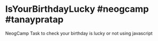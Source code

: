 # IsYourBirthdayLucky  #neogcamp  #tanaypratap
NeogCamp Task to check your birthday is lucky or not using javascript
